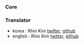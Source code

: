 ### Core

### Translator

* korea : Rhio Kim [twitter](https://twitter.com/rhiokim), [github](https://github.com/rhiokim)
* english : Rhio Kim [twitter](https://twitter.com/rhiokim), [github](https://github.com/rhiokim)